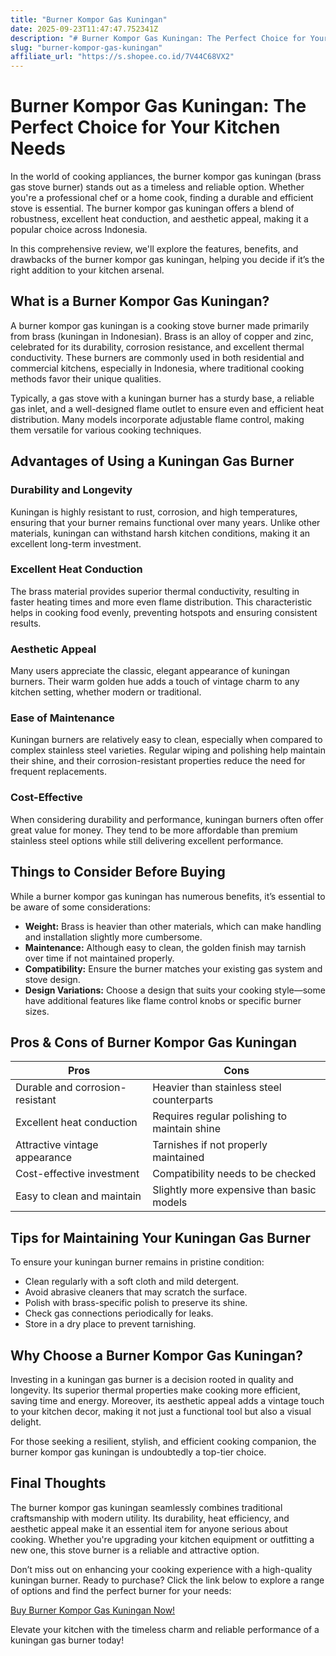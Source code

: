 ```yaml
---
title: "Burner Kompor Gas Kuningan"
date: 2025-09-23T11:47:47.752341Z
description: "# Burner Kompor Gas Kuningan: The Perfect Choice for Your Kitchen Needs..."
slug: "burner-kompor-gas-kuningan"
affiliate_url: "https://s.shopee.co.id/7V44C68VX2"
---
```

# Burner Kompor Gas Kuningan: The Perfect Choice for Your Kitchen Needs

In the world of cooking appliances, the burner kompor gas kuningan (brass gas stove burner) stands out as a timeless and reliable option. Whether you're a professional chef or a home cook, finding a durable and efficient stove is essential. The burner kompor gas kuningan offers a blend of robustness, excellent heat conduction, and aesthetic appeal, making it a popular choice across Indonesia.

In this comprehensive review, we'll explore the features, benefits, and drawbacks of the burner kompor gas kuningan, helping you decide if it’s the right addition to your kitchen arsenal.

## What is a Burner Kompor Gas Kuningan?

A burner kompor gas kuningan is a cooking stove burner made primarily from brass (kuningan in Indonesian). Brass is an alloy of copper and zinc, celebrated for its durability, corrosion resistance, and excellent thermal conductivity. These burners are commonly used in both residential and commercial kitchens, especially in Indonesia, where traditional cooking methods favor their unique qualities.

Typically, a gas stove with a kuningan burner has a sturdy base, a reliable gas inlet, and a well-designed flame outlet to ensure even and efficient heat distribution. Many models incorporate adjustable flame control, making them versatile for various cooking techniques.

## Advantages of Using a Kuningan Gas Burner

### Durability and Longevity

Kuningan is highly resistant to rust, corrosion, and high temperatures, ensuring that your burner remains functional over many years. Unlike other materials, kuningan can withstand harsh kitchen conditions, making it an excellent long-term investment.

### Excellent Heat Conduction

The brass material provides superior thermal conductivity, resulting in faster heating times and more even flame distribution. This characteristic helps in cooking food evenly, preventing hotspots and ensuring consistent results.

### Aesthetic Appeal

Many users appreciate the classic, elegant appearance of kuningan burners. Their warm golden hue adds a touch of vintage charm to any kitchen setting, whether modern or traditional.

### Ease of Maintenance

Kuningan burners are relatively easy to clean, especially when compared to complex stainless steel varieties. Regular wiping and polishing help maintain their shine, and their corrosion-resistant properties reduce the need for frequent replacements.

### Cost-Effective

When considering durability and performance, kuningan burners often offer great value for money. They tend to be more affordable than premium stainless steel options while still delivering excellent performance.

## Things to Consider Before Buying

While a burner kompor gas kuningan has numerous benefits, it’s essential to be aware of some considerations:

- **Weight:** Brass is heavier than other materials, which can make handling and installation slightly more cumbersome.
- **Maintenance:** Although easy to clean, the golden finish may tarnish over time if not maintained properly.
- **Compatibility:** Ensure the burner matches your existing gas system and stove design.
- **Design Variations:** Choose a design that suits your cooking style—some have additional features like flame control knobs or specific burner sizes.

## Pros & Cons of Burner Kompor Gas Kuningan

| Pros                                          | Cons                                             |
|----------------------------------------------|--------------------------------------------------|
| Durable and corrosion-resistant            | Heavier than stainless steel counterparts     |
| Excellent heat conduction                   | Requires regular polishing to maintain shine |
| Attractive vintage appearance               | Tarnishes if not properly maintained          |
| Cost-effective investment                   | Compatibility needs to be checked               |
| Easy to clean and maintain                   | Slightly more expensive than basic models     |

## Tips for Maintaining Your Kuningan Gas Burner

To ensure your kuningan burner remains in pristine condition:

- Clean regularly with a soft cloth and mild detergent.
- Avoid abrasive cleaners that may scratch the surface.
- Polish with brass-specific polish to preserve its shine.
- Check gas connections periodically for leaks.
- Store in a dry place to prevent tarnishing.

## Why Choose a Burner Kompor Gas Kuningan?

Investing in a kuningan gas burner is a decision rooted in quality and longevity. Its superior thermal properties make cooking more efficient, saving time and energy. Moreover, its aesthetic appeal adds a vintage touch to your kitchen decor, making it not just a functional tool but also a visual delight.

For those seeking a resilient, stylish, and efficient cooking companion, the burner kompor gas kuningan is undoubtedly a top-tier choice.

## Final Thoughts

The burner kompor gas kuningan seamlessly combines traditional craftsmanship with modern utility. Its durability, heat efficiency, and aesthetic appeal make it an essential item for anyone serious about cooking. Whether you're upgrading your kitchen equipment or outfitting a new one, this stove burner is a reliable and attractive option.

Don’t miss out on enhancing your cooking experience with a high-quality kuningan burner. Ready to purchase? Click the link below to explore a range of options and find the perfect burner for your needs:

[Buy Burner Kompor Gas Kuningan Now!](https://s.shopee.co.id/7V44C68VX2)

Elevate your kitchen with the timeless charm and reliable performance of a kuningan gas burner today!